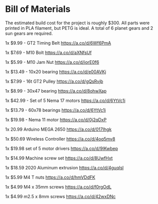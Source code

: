 # Bill of Materials
 
The estimated build cost for the project is roughly $300. All parts were printed in PLA filament, but PETG is ideal. A total of 6 planet gears and 2 sun gears are required.

1x $9.99 - GT2 Timing Belt  https://a.co/d/6Wf6PmA 

1x $7.69 - M10 Bolt https://a.co/d/aXNfsUf 

1x $5.99 - M10 Jam Nut https://a.co/d/iorE0f6 

1x $13.49 - 10x20 bearing https://a.co/d/e00AVKj 

1x $7.99 - 16t GT2 Pulley https://a.co/d/gQsRvjb 

1x $8.99 - 30x47 bearing https://a.co/d/8ohwXap 

1x $42.99 - Set of 5 Nema 17 motors https://a.co/d/6YtVc1i 

1x $13.79 - 60x78 bearings https://a.co/d/6YtVc1i 

1x $19.98 - Nema 11 motor https://a.co/d/0j2qDxP 

1x 20.99 Arduino MEGA 2650 https://a.co/d/017Ihgk 

1x $50.69 Wireless Controller https://a.co/d/4oq5mv8 

1x $19.98 set of 5 motor drivers https://a.co/d/9IKwbep 

1x $14.99 Machine screw set  https://a.co/d/8UwfHxt 

1x $18.59 2020 Aluminum extrusion  https://a.co/d/4guqIsl 

1x $5.99 M4 T nuts  https://a.co/d/hmVDdFK 

1x $4.99 M4 x 35mm screws https://a.co/d/f0rgOdL 

1x $4.99 m2.5 x 8mm screws https://a.co/d/42wxDNc 
